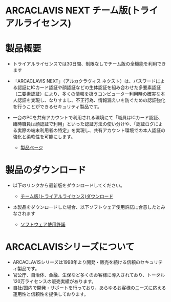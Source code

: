 # ARCACLAVIS NEXT チーム版(トライアルライセンス)
# 製品概要
- トライアルライセンスでは30日間、制限なしでチーム版の全機能を利用できます
- 「ARCACLAVIS NEXT」（アルカクラヴィス ネクスト）は、パスワードによる認証にICカード認証や顔認証などの生体認証を組み合わせた多要素認証（二要素認証）により、多くの情報を扱うコンピューター利用時の確実な本人認証を実現し、なりすまし、不正行為、情報漏えいを防ぐための認証強化を行うことができるセキュリティ製品です。
- 一台のPCを共有アカウントで利用される環境にて「職員はICカード認証、臨時職員は顔認証で利用」といった認証方法の使い分けや、「認証ログによる実際の端末利用者の特定」を実現し、共有アカウント環境での本人認証の強化と柔軟性を可能にします。

  - [製品ページ](https://www.ryobi.co.jp/security/arcaclavis-next)

# 製品のダウンロード
- 以下のリンクから最新版をダウンロードしてください。
  
  - [チーム版(トライアルライセンス)ダウンロード](https://github.com/ss-dev-release/team-product/releases)
    
- 本製品をダウンロードした場合、以下ソフトウェア使用許諾に合意したとみなされます

  - [ソフトウェア使用許諾](https://github.com/ss-dev-release/team-product/blob/main/License.txt)


# ARCACLAVISシリーズについて  
- ARCACLAVISシリーズは1998年より開発・販売を続ける信頼のセキュリティ製品です。
- 官公庁、自治体、金融、生保など多くのお客様に導入されており、トータル120万ライセンスの販売実績があります。
- 自社/国内で開発・サポートを行っており、あらゆるお客様のニーズに応える運用性と信頼性を提供しております。
